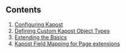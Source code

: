Contents
----
1. [Configuring Kapost](configuring-kapost.md)
2. [Defining Custom Kapost Object Types](custom-types.md)
3. [Extending the Basics](extending.md)
4. [Kapost Field Mapping for Page extensions](kapost-field-mapping.md)
